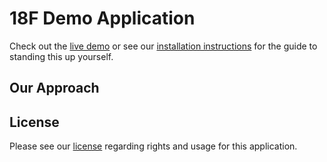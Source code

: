 # 18F Demo Application
Check out the [live demo](http://18f.sparcedge.com/) or see our [installation instructions](INSTALLATION.md) for the guide to standing this up yourself.

## Our Approach

## License
Please see our [license](LICENSE.md) regarding rights and usage for this application.